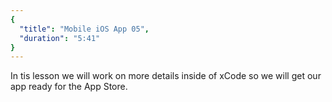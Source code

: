 ```yaml
---
{
  "title": "Mobile iOS App 05",
  "duration": "5:41"
}
---
```

In tis lesson we will work on more details inside of xCode so we will get our app ready for the App Store.
